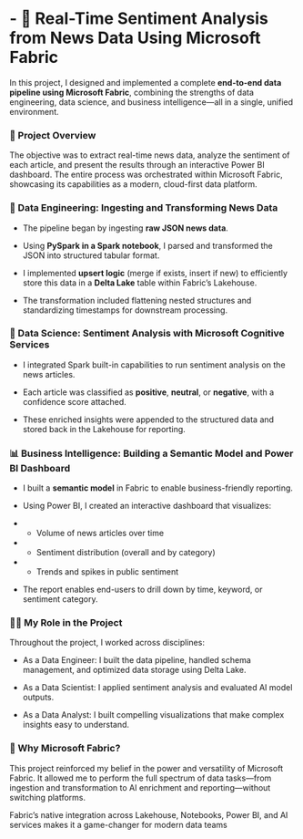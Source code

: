 # - 📰 Real-Time Sentiment Analysis from News Data Using Microsoft Fabric
In this project, I designed and implemented a complete **end-to-end data pipeline using Microsoft Fabric**, combining the strengths of data engineering, data science, and business intelligence—all in a single, unified environment.

### 🔧 Project Overview
The objective was to extract real-time news data, analyze the sentiment of each article, and present the results through an interactive Power BI dashboard. The entire process was orchestrated within Microsoft Fabric, showcasing its capabilities as a modern, cloud-first data platform.

### 🔄 Data Engineering: Ingesting and Transforming News Data
- The pipeline began by ingesting **raw JSON news data**.

- Using **PySpark in a Spark notebook**, I parsed and transformed the JSON into structured tabular format.

- I implemented **upsert logic** (merge if exists, insert if new) to efficiently store this data in a **Delta Lake** table within Fabric’s Lakehouse.

- The transformation included flattening nested structures and standardizing timestamps for downstream processing.

### 🧠 Data Science: Sentiment Analysis with Microsoft Cognitive Services
- I integrated Spark built-in capabilities to run sentiment analysis on the news articles.

- Each article was classified as **positive**, **neutral**, or **negative**, with a confidence score attached.

- These enriched insights were appended to the structured data and stored back in the Lakehouse for reporting.

### 📊 Business Intelligence: Building a Semantic Model and Power BI Dashboard
- I built a **semantic model** in Fabric to enable business-friendly reporting.

- Using Power BI, I created an interactive dashboard that visualizes:

- - Volume of news articles over time

- - Sentiment distribution (overall and by category)

- - Trends and spikes in public sentiment

- The report enables end-users to drill down by time, keyword, or sentiment category.

### 👨‍💻 My Role in the Project
Throughout the project, I worked across disciplines:

- As a Data Engineer: I built the data pipeline, handled schema management, and optimized data storage using Delta Lake.

- As a Data Scientist: I applied sentiment analysis and evaluated AI model outputs.

- As a Data Analyst: I built compelling visualizations that make complex insights easy to understand.

### 🚀 Why Microsoft Fabric?
This project reinforced my belief in the power and versatility of Microsoft Fabric. It allowed me to perform the full spectrum of data tasks—from ingestion and transformation to AI enrichment and reporting—without switching platforms.

Fabric’s native integration across Lakehouse, Notebooks, Power BI, and AI services makes it a game-changer for modern data teams
